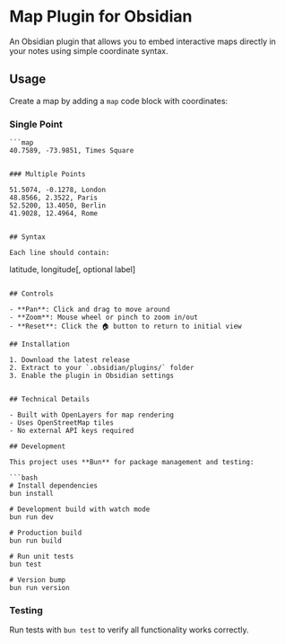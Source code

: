 # Map Plugin for Obsidian

An Obsidian plugin that allows you to embed interactive maps directly in your notes using simple coordinate syntax.

## Usage

Create a map by adding a `map` code block with coordinates:

### Single Point

````
```map
40.7589, -73.9851, Times Square
````

```

### Multiple Points
```

```map
51.5074, -0.1278, London
48.8566, 2.3522, Paris
52.5200, 13.4050, Berlin
41.9028, 12.4964, Rome
```

```

## Syntax

Each line should contain:
```

latitude, longitude[, optional label]

````

## Controls

- **Pan**: Click and drag to move around
- **Zoom**: Mouse wheel or pinch to zoom in/out
- **Reset**: Click the 🏠 button to return to initial view

## Installation

1. Download the latest release
2. Extract to your `.obsidian/plugins/` folder
3. Enable the plugin in Obsidian settings


## Technical Details

- Built with OpenLayers for map rendering
- Uses OpenStreetMap tiles
- No external API keys required

## Development

This project uses **Bun** for package management and testing:

```bash
# Install dependencies
bun install

# Development build with watch mode
bun run dev

# Production build
bun run build

# Run unit tests
bun test

# Version bump
bun run version
````

### Testing

Run tests with `bun test` to verify all functionality works correctly.
